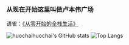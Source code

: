 ### 从现在开始这里叫做卢本伟广场

语雀：[《从零开始的全栈生活》](https://www.yuque.com/g/huochaihuochai/fsfrom0/collaborator/join?token=xokdUtDkrVVMN9XS) 

![huochaihuochai's GitHub stats](https://github-readme-stats.vercel.app/api?username=huochaihuochai&show_icons=true)
![Top Langs](https://github-readme-stats.vercel.app/api/top-langs/?username=huochaihuochai&layout=compact)
